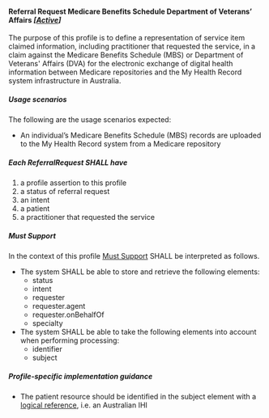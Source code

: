 #### Referral Request Medicare Benefits Schedule Department of Veterans’ Affairs *[[Active](http://hl7.org/fhir/STU3/valueset-publication-status.html)]*

The purpose of this profile is to define a representation of service item claimed information, including practitioner that requested the service, in a claim against the Medicare Benefits Schedule (MBS) or Department of Veterans' Affairs (DVA) for the electronic exchange of digital health information between Medicare repositories and the My Health Record system infrastructure in Australia.


##### **Usage scenarios**
The following are the usage scenarios expected:
* An individual’s Medicare Benefits Schedule (MBS) records are uploaded to the My Health Record system from a Medicare repository


##### **Each ReferralRequest SHALL have**
1. a profile assertion to this profile 
1. a status of referral request
1. an intent
1. a patient
1. a practitioner that requested the service


##### **Must Support**
In the context of this profile [Must Support](http://hl7.org/fhir/STU3/conformance-rules.html#mustSupport) SHALL be interpreted as follows.
* The system SHALL be able to store and retrieve the following elements:
    * status
    * intent
    * requester
    * requester.agent
    * requester.onBehalfOf
    * specialty
* The system SHALL be able to take the following elements into account when performing processing:
   * identifier
    * subject


##### **Profile-specific implementation guidance**
* The patient resource should be identified in the subject element with a [logical reference](https://www.hl7.org/fhir/STU3/references.html#logical), i.e. an Australian IHI
